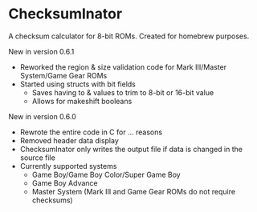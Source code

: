 # ChecksumInator
A checksum calculator for 8-bit ROMs. Created for homebrew purposes.

New in version 0.6.1
  - Reworked the region & size validation code for Mark III/Master System/Game Gear ROMs
  - Started using structs with bit fields
    - Saves having to & values to trim to 8-bit or 16-bit value
    - Allows for makeshift booleans

New in version 0.6.0
  - Rewrote the entire code in C for ... reasons
  - Removed header data display
  - ChecksumInator only writes the output file if data is changed in the source file
  - Currently supported systems
    - Game Boy/Game Boy Color/Super Game Boy
    - Game Boy Advance
    - Master System (Mark III and Game Gear ROMs do not require checksums)
